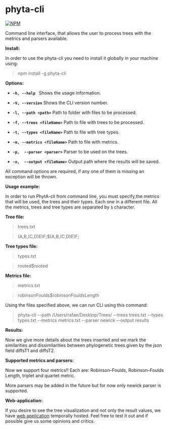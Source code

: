 # phyta-cli

[![NPM](https://nodei.co/npm/phyta-cli.png?downloads=true&downloadRank=true&stars=true)](https://nodei.co/npm/phyta-cli/)

Command line interface, that allows the user to process
trees with the metrics and parsers available.

**Install:**

In order to use the phyta-cli you need to install it globally in your machine using: 
>npm install -g phyta-cli

**Options:**
* **`-h, --help `**
Shows the usage information.

* **`-V, --version`**
Shows the CLI version number.

* **`-l, --path <path>`** 
Path to folder with files to be processed.

* **`-f, --trees <fileName>`** 
Path to file with trees to be processed.

* **`-t, --types <fileName>`**
Path to file with tree types.

* **`-m, --metrics <fileName>`**
Path to file with metrics.

* **`-p,  --parser <parser>`**
Parser to be used on the trees.

* **`-o,  --output <fileName>`**
Output path where the results will be saved.

All command options are required, if any one of them is missing an exception will be thrown.

**Usage example:**

In order to run PhytA-cli from command line, you must specify,the metrics that will be used, the trees and their types. Each one in a different file. 
All the metrics, trees and tree types are separated by `$` character.

**Tree file:**

>trees.txt 

>(A,B,(C,D)E)F;$(A,B,(C,D)E)F;

**Tree types file:**

>types.txt

>rooted$rooted

**Metrics file:**

>metrics.txt

>robinsonFoulds$robinsonFouldsLength

Using the files specified above, we can run CLI using this command:

> phyta-cli --path /Users/rafae/Desktop/Trees/ --trees trees.txt --types types.txt --metrics metrics.txt --parser newick --output results

**Results:**

Now we give more details about the trees inserted
 and we mark the similarities and dissimilarities between phylogenetic trees given by
 the json field diffsT1 and diffsT2.
 
**Supported metrics and parsers:**

Now we support four metrics!! Each are: Robinson–Foulds, Robinson–Foulds Length, triplet and quartet metric.

More parsers may be added in the future but for now only newick parser is supported.

**Web-application:**

If you desire to see the tree visualization and not only the result values,
we have [web application](http://cloud131.ncg.ingrid.pt:3000/home) temporally hosted.
Feel free to test it out and if possible give us some opinions and critics.